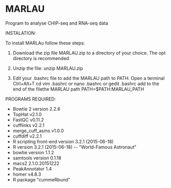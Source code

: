 # MARLAU
Program to analyse CHIP-seq and RNA-seq data


INSTALATION:

To install MARLAu follow these steps:

1. Download the zip file MARLAU.zip to a directory of your choice. The opt directory is recommended.

2. Unzip the file:
        unzip MARLAU.zip
3. Edit your .bashrc file to add the MARLAU path to PATH.
        Open a terminal Ctrl+Alt+T
        cd
        vim .bashrc or nano .bashrc or gedit .bashrc
        add to the end of the filethe MARLAU path
        PATH=$PATH:MARLAU_PATH

PROGRAMS REQUIRED:

- Bowtie 2 version 2.2.6
- TopHat v2.1.0
- FastQC v0.11.2
- cufflinks v2.2.1
- merge_cuff_asms v1.0.0 
- cuffdiff v2.2.1
- R scripting front-end version 3.2.1 (2015-06-18)
- R version 3.2.1 (2015-06-18) -- "World-Famous Astronaut"
- bowtie version 1.1.2 
- samtools version 0.1.18
- macs2 2.1.0.20151222
- PeakAnnotator 1.4
- homer v4.8.3
- R package "cummeRbund"
